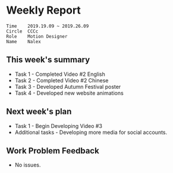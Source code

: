 # Weekly Report 
```
Time	2019.19.09 ~ 2019.26.09
Circle	CCCc
Role	Motion Designer
Name	Nalex
```
## This week's summary
- Task 1 - Completed Video #2 English
- Task 2 - Completed Video #2 Chinese
- Task 3 - Developed Autumn Festival poster
- Task 4 - Developed new website animations

## Next week's plan

- Task 1 - Begin Developing Video #3
- Additional tasks - Developing more media for social accounts.

## Work Problem Feedback
- No issues.

